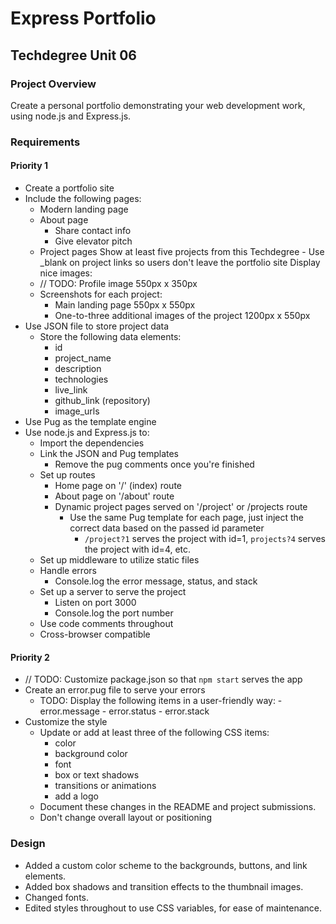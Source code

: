 # Express Portfolio

## Techdegree Unit 06

### Project Overview

Create a personal portfolio demonstrating your web development work, using node.js and Express.js.

### Requirements

#### Priority 1

- Create a portfolio site
- Include the following pages:
  - Modern landing page
  - About page
    - Share contact info
    - Give elevator pitch
  - Project pages
    Show at least five projects from this Techdegree - Use \_blank on project links so users don't leave the portfolio site
    Display nice images:
  - // TODO: Profile image 550px x 350px
  - Screenshots for each project:
    - Main landing page 550px x 550px
    - One-to-three additional images of the project 1200px x 550px
- Use JSON file to store project data
  - Store the following data elements:
    - id
    - project_name
    - description
    - technologies
    - live_link
    - github_link (repository)
    - image_urls
- Use Pug as the template engine
- Use node.js and Express.js to:
  - Import the dependencies
  - Link the JSON and Pug templates
    - Remove the pug comments once you're finished
  - Set up routes
    - Home page on '/' (index) route
    - About page on '/about' route
    - Dynamic project pages served on '/project' or /projects route
      - Use the same Pug template for each page, just inject the correct data based on the passed id parameter
        - `/project?1` serves the project with id=1, `projects?4` serves the project with id=4, etc.
  - Set up middleware to utilize static files
  - Handle errors
    - Console.log the error message, status, and stack
  - Set up a server to serve the project
    - Listen on port 3000
    - Console.log the port number
  - Use code comments throughout
  - Cross-browser compatible

#### Priority 2

- // TODO: Customize package.json so that `npm start` serves the app
- Create an error.pug file to serve your errors
  - TODO: Display the following items in a user-friendly way: - error.message - error.status - error.stack
- Customize the style
  - Update or add at least three of the following CSS items:
    - color
    - background color
    - font
    - box or text shadows
    - transitions or animations
    - add a logo
  - Document these changes in the README and project submissions.
  - Don't change overall layout or positioning

### Design

- Added a custom color scheme to the backgrounds, buttons, and link elements.
- Added box shadows and transition effects to the thumbnail images.
- Changed fonts.
- Edited styles throughout to use CSS variables, for ease of maintenance.
